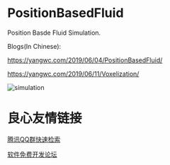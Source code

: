 # PositionBasedFluid

Position Basde Fluid Simulation.

Blogs(In Chinese):

https://yangwc.com/2019/06/04/PositionBasedFluid/

https://yangwc.com/2019/06/11/Voxelization/

![simulation](https://cdn.jsdelivr.net/gh/ZeusYang/CDN-for-yangwc.com@1.1.12/blog/PositionBasedFluid/header.gif)


 # 良心友情链接

[腾讯QQ群快速检索](http://u.720life.cn/s/8cf73f7c)

[软件免费开发论坛](http://u.720life.cn/s/bbb01dc0)
